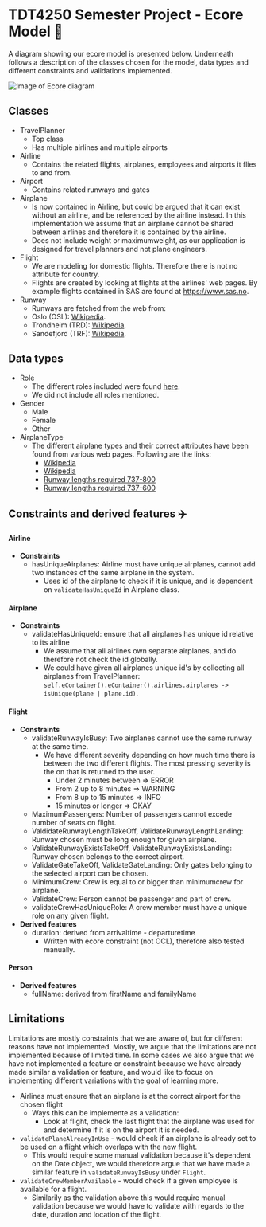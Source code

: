 # TDT4250 Semester Project - Ecore Model 💾
A diagram showing our ecore model is presented below. Underneath follows a description of the classes chosen for the model, data types and different constraints and validations implemented. 

![Image of Ecore diagram](https://user-images.githubusercontent.com/34618612/100888292-38688c00-34b6-11eb-94b0-d271e70306ae.png)

## Classes
- TravelPlanner
  - Top class
  - Has multiple airlines and multiple airports
- Airline
  - Contains the related flights, airplanes, employees and airports it flies to and from. 
- Airport
  - Contains related runways and gates
- Airplane
  - Is now contained in Airline, but could be argued that it can exist without an airline, and be referenced by the airline instead. In this implementation we assume that an airplane cannot be shared between airlines and therefore it is contained by the airline.      
  - Does not include weight or maximumweight, as our application is designed for travel planners and not plane engineers.
- Flight
  - We are modeling for domestic flights. Therefore there is not no attribute for country.
  - Flights are created by looking at flights at the airlines' web pages. By example flights contained in SAS are found at https://www.sas.no. 
- Runway
  - Runways are fetched from the web from: 
  - Oslo (OSL): [Wikipedia](https://no.wikipedia.org/wiki/Oslo_lufthavn_(Gardermoen)#Rullebaner_og_flytrafikkontroll).
  - Trondheim (TRD): [Wikipedia](https://en.wikipedia.org/wiki/Trondheim_Airport,_Værnes).
  - Sandefjord (TRF): [Wikipedia](https://en.wikipedia.org/wiki/Sandefjord_Airport,_Torp).

## Data types
- Role
    - The different roles included were found [here](https://en.wikipedia.org/wiki/Aircrew).
    - We did not include all roles mentioned. 
- Gender
    - Male
    - Female
    - Other
- AirplaneType
    - The different airplane types and their correct attributes have been found from various web pages. Following are the links:
      - [Wikipedia](https://nn.wikipedia.org/wiki/SAS) 
      - [Wikipedia](https://en.wikipedia.org/wiki/Boeing_737)
      - [Runway lengths required 737-800](http://krepelka.com/fsweb/learningcenter/aircraft/flightnotesboeing737-800.htm)
      - [Runway lengths required 737-600](https://skybrary.aero/index.php/B736)

## Constraints and derived features ✈️
#### Airline
  - **Constraints**
    - hasUniqueAirplanes: Airline must have unique airplanes, cannot add two instances of the same airplane in the system.
      - Uses id of the airplane to check if it is unique, and is dependent on `validateHasUniqueId` in Airplane class.
#### Airplane
  - **Constraints**
    - validateHasUniqueId: ensure that all airplanes has unique id relative to its airline
      - We assume that all airlines own separate airplanes, and do therefore not check the id globally.
      - We could have given all airplanes unique id's by collecting all airplanes from TravelPlanner: `self.eContainer().eContainer().airlines.airplanes -> isUnique(plane | plane.id)`.
#### Flight
  - **Constraints**
    - validateRunwayIsBusy: Two airplanes cannot use the same runway at the same time.
      - We have different severity depending on how much time there is between the two different flights. The most pressing severity is the on that is returned to the user.
        - Under 2 minutes between => ERROR
        - From 2 up to 8 minutes => WARNING
        - From 8 up to 15 minutes => INFO
        - 15 minutes or longer => OKAY
    - MaximumPassengers: Number of passengers cannot excede number of seats on flight.
    - ValdidateRunwayLengthTakeOff, ValidateRunwayLengthLanding: Runway chosen must be long enough for given airplane.
    - ValidateRunwayExistsTakeOff, ValidateRunwayExistsLanding: Runway chosen belongs to the correct airport.
    - ValidateGateTakeOff, ValidateGateLanding: Only gates belonging to the selected airport can be chosen.
    - MinimumCrew: Crew is equal to or bigger than minimumcrew for airplane.
    - ValidateCrew: Person cannot be passenger and part of crew.
    - validateCrewHasUniqueRole: A crew member must have a unique role on any given flight.
  - **Derived features**
    - duration: derived from arrivaltime - departuretime
      - Written with ecore constraint (not OCL), therefore also tested manually.
#### Person
  - **Derived features**
    - fullName: derived from firstName and familyName

## Limitations
Limitations are mostly constraints that we are aware of, but for different reasons have not implemented. Mostly, we argue that the limitations are not implemented because of limited time. 
In some cases we also argue that we have not implemented a feature or constraint because we have already made similar a validation or feature, and would like to focus on implementing different variations with the goal of learning more.

- Airlines must ensure that an airplane is at the correct airport for the chosen flight
  - Ways this can be implemente as a validation:
    - Look at flight, check the last flight that the airplane was used for and determine if it is on the airport it is needed.
- `validatePlaneAlreadyInUse` - would check if an airplane is already set to be used on a flight which overlaps with the new flight.
  - This would require some manual validation because it's dependent on the Date object, we would therefore argue that we have made a similar feature in `validateRunwayIsBusy` under `Flight`.
- `validateCrewMemberAvailable` - would check if a given employee is available for a flight.
  - Similarily as the validation above this would require manual validation because we would have to validate with regards to the date, duration and location of the flight.


